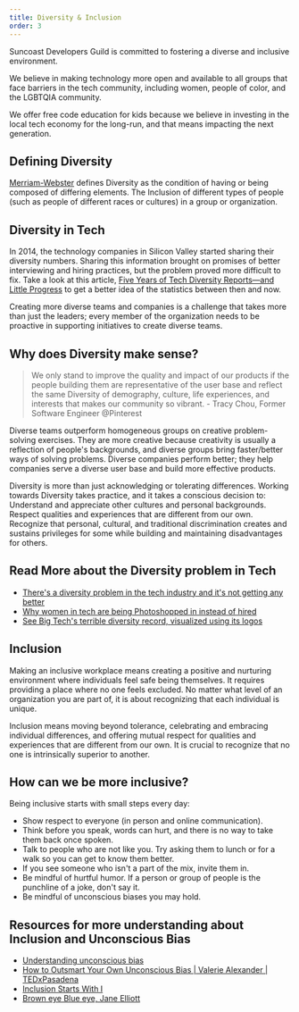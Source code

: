```yaml
---
title: Diversity & Inclusion
order: 3
---
```


Suncoast Developers Guild is committed to fostering a diverse and inclusive
environment.

We believe in making technology more open and available to all groups that face
barriers in the tech community, including women, people of color, and the
LGBTQIA community.

We offer free code education for kids because we believe in investing in the
local tech economy for the long-run, and that means impacting the next
generation.

## Defining Diversity

[Merriam-Webster](https://www.merriam-webster.com/dictionary/diversity) defines
Diversity as the condition of having or being composed of differing elements.
The Inclusion of different types of people (such as people of different races or
cultures) in a group or organization.

## Diversity in Tech

In 2014, the technology companies in Silicon Valley started sharing their
diversity numbers. Sharing this information brought on promises of better
interviewing and hiring practices, but the problem proved more difficult to fix.
Take a look at this article,
[Five Years of Tech Diversity Reports—and Little Progress](https://www.wired.com/story/five-years-tech-diversity-reports-little-progress/)
to get a better idea of the statistics between then and now.

Creating more diverse teams and companies is a challenge that takes more than
just the leaders; every member of the organization needs to be proactive in
supporting initiatives to create diverse teams.

## Why does Diversity make sense?

> We only stand to improve the quality and impact of our products if the people
> building them are representative of the user base and reflect the same
> Diversity of demography, culture, life experiences, and interests that makes
> our community so vibrant. - Tracy Chou, Former Software Engineer @Pinterest

Diverse teams outperform homogeneous groups on creative problem-solving
exercises. They are more creative because creativity is usually a reflection of
people's backgrounds, and diverse groups bring faster/better ways of solving
problems. Diverse companies perform better; they help companies serve a diverse
user base and build more effective products.

Diversity is more than just acknowledging or tolerating differences. Working
towards Diversity takes practice, and it takes a conscious decision to:
Understand and appreciate other cultures and personal backgrounds. Respect
qualities and experiences that are different from our own. Recognize that
personal, cultural, and traditional discrimination creates and sustains
privileges for some while building and maintaining disadvantages for others.

## Read More about the Diversity problem in Tech

- [There's a diversity problem in the tech industry and it's not getting any better](https://sdtimes.com/softwaredev/theres-a-diversity-problem-in-the-tech-industry-and-its-not-getting-any-better/)
- [Why women in tech are being Photoshopped in instead of hired](https://www.vox.com/recode/2019/6/17/18678541/women-tech-photoshop-diversity)
- [See Big Tech's terrible diversity record, visualized using its logos](https://www.fastcompany.com/90428465/see-big-techs-terrible-diversity-record-visualized-using-its-logos)

## Inclusion

Making an inclusive workplace means creating a positive and nurturing
environment where individuals feel safe being themselves. It requires providing
a place where no one feels excluded. No matter what level of an organization you
are part of, it is about recognizing that each individual is unique.

Inclusion means moving beyond tolerance, celebrating and embracing individual
differences, and offering mutual respect for qualities and experiences that are
different from our own. It is crucial to recognize that no one is intrinsically
superior to another.

## How can we be more inclusive?

Being inclusive starts with small steps every day:

- Show respect to everyone (in person and online communication).
- Think before you speak, words can hurt, and there is no way to take them back
  once spoken.
- Talk to people who are not like you. Try asking them to lunch or for a walk so
  you can get to know them better.
- If you see someone who isn't a part of the mix, invite them in.
- Be mindful of hurtful humor. If a person or group of people is the punchline
  of a joke, don't say it.
- Be mindful of unconscious biases you may hold.

## Resources for more understanding about Inclusion and Unconscious Bias

- [Understanding unconscious bias](https://www.youtube.com/watch?v=dVp9Z5k0dEE)
- [How to Outsmart Your Own Unconscious Bias | Valerie Alexander | TEDxPasadena](https://www.youtube.com/watch?v=GP-cqFLS8Q4)
- [Inclusion Starts With I](https://www.youtube.com/watch?v=2g88Ju6nkcg)
- [Brown eye Blue eye, Jane Elliott](https://www.youtube.com/watch?v=jPZEJHJPwIw)
